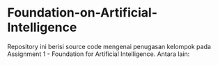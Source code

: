 # Foundation-on-Artificial-Intelligence
Repository ini berisi source code mengenai penugasan kelompok pada Assignment 1 - Foundation for Artificial Intelligence. Antara lain:
